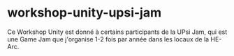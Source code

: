 # workshop-unity-upsi-jam
Ce Workshop Unity est donné à certains participants de la UPsi Jam, qui est une Game Jam que j'organise 1-2 fois par année dans les locaux de la HE-Arc.
